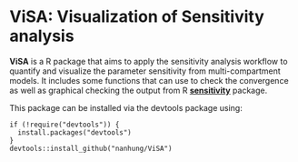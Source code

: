 # ViSA: Visualization of Sensitivity analysis

**ViSA** is a R package that aims to apply the sensitivity analysis workflow to quantify and visualize the parameter sensitivity from multi-compartment models. It includes some functions that can use to check the convergence as well as graphical checking the output from R [**sensitivity**](https://cran.r-project.org/web/packages/sensitivity/index.html) package. 

This package can be installed via the devtools package using:  
```
if (!require("devtools")) {
  install.packages("devtools")
}
devtools::install_github("nanhung/ViSA")
```
